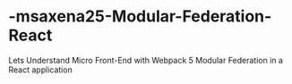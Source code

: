 # -msaxena25-Modular-Federation-React
Lets Understand Micro Front-End with Webpack 5 Modular Federation in a React application
